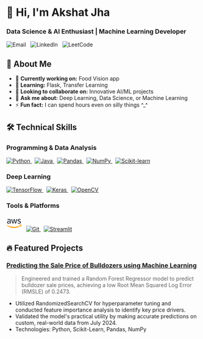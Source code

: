 # 👋 Hi, I'm Akshat Jha
### Data Science & AI Enthusiast | Machine Learning Developer

<a href="mailto:akshatn1008@gmail.com" target="_blank" style="text-decoration: none;">
  <img src="https://api.iconify.design/mdi/email.svg?color=%23D14836" alt="Email" width="40" height="40"/>
</a>
&nbsp; 
<a href="https://www.linkedin.com/in/akshat-jha-8742bb37b/" target="_blank" style="text-decoration: none;">
  <img src="https://cdn.jsdelivr.net/gh/devicons/devicon@latest/icons/linkedin/linkedin-original.svg" alt="LinkedIn" width="40" height="40"/>
</a>
&nbsp; 
<a href="https://leetcode.com/u/10g75cLnJG/" target="_blank" style="text-decoration: none;">
  <img src="https://cdn.jsdelivr.net/gh/devicons/devicon@latest/icons/leetcode/leetcode-original.svg" alt="LeetCode" width="40" height="40"/>
</a>

## 🚀 About Me

- 🔭 **Currently working on:** Food Vision app
- 🌱 **Learning:** Flask, Transfer Learning
- 👯 **Looking to collaborate on:** Innovative AI/ML projects
- 💬 **Ask me about:** Deep Learning, Data Science, or Machine Learning
- ⚡ **Fun fact:** I can spend hours even on silly things ^_^

## 🛠️ Technical Skills

### Programming & Data Analysis

<a href="https://docs.python.org/3/" target="_blank">
  <img src="https://cdn.jsdelivr.net/gh/devicons/devicon/icons/python/python-original.svg" alt="Python" width="40" height="40"/>
</a>
&nbsp; 
<a href="https://docs.oracle.com/en/java/" target="_blank">
  <img src="https://cdn.jsdelivr.net/gh/devicons/devicon/icons/java/java-original.svg" alt="Java" width="40" height="40"/>
</a>
&nbsp; 
<a href="https://pandas.pydata.org/docs/" target="_blank">
  <img src="https://cdn.jsdelivr.net/gh/devicons/devicon/icons/pandas/pandas-original.svg" alt="Pandas" width="40" height="40"/>
</a>
&nbsp; 
<a href="https://numpy.org/doc/" target="_blank">
  <img src="https://cdn.jsdelivr.net/gh/devicons/devicon/icons/numpy/numpy-original.svg" alt="NumPy" width="40" height="40"/>
</a>
&nbsp; 
<a href="https://scikit-learn.org/stable/" target="_blank">
  <img src="https://cdn.jsdelivr.net/gh/devicons/devicon/icons/scikitlearn/scikitlearn-original.svg" alt="Scikit-learn" width="40" height="40"/>
</a>

### Deep Learning

<a href="https://www.tensorflow.org/api_docs" target="_blank">
  <img src="https://cdn.jsdelivr.net/gh/devicons/devicon/icons/tensorflow/tensorflow-original.svg" alt="TensorFlow" width="40" height="40"/>
</a>
&nbsp; 
<a href="https://keras.io/" target="_blank">
  <img src="https://cdn.jsdelivr.net/gh/devicons/devicon/icons/keras/keras-original.svg" alt="Keras" width="40" height="40"/>
</a>
&nbsp; 
<a href="https://docs.opencv.org/" target="_blank">
  <img src="https://cdn.jsdelivr.net/gh/devicons/devicon/icons/opencv/opencv-original.svg" alt="OpenCV" width="40" height="40"/>
</a>

### Tools & Platforms

<a href="https://docs.aws.amazon.com/" target="_blank" style="text-decoration: none;">
  <img src="https://raw.githubusercontent.com/devicons/devicon/v2.17.0/icons/amazonwebservices/amazonwebservices-original.svg" alt="AWS" width="40" height="40"/>
</a>
&nbsp; 
<a href="https://git-scm.com/doc" target="_blank">
  <img src="https://cdn.jsdelivr.net/gh/devicons/devicon/icons/git/git-original.svg" alt="Git" width="40" height="40"/>
</a>
&nbsp; 
<a href="https://docs.streamlit.io/" target="_blank">
  <img src="https://cdn.jsdelivr.net/gh/devicons/devicon/icons/streamlit/streamlit-original.svg" alt="Streamlit" width="40" height="40"/>
</a>

## 🔥 Featured Projects

### [Predicting the Sale Price of Bulldozers using Machine Learning](https://github.com/AkshatJ24/Bulldozer-Price-Prediction)
> Engineered and trained a Random Forest Regressor model to predict bulldozer sale prices, achieving a low Root Mean Squared Log Error (RMSLE) of 0.2473.
- Utilized RandomizedSearchCV for hyperparameter tuning and conducted feature importance analysis to identify key price drivers.
- Validated the model's practical utility by making accurate predictions on custom, real-world data from July 2024.
- Technologies: Python, Scikit-Learn, Pandas, NumPy
